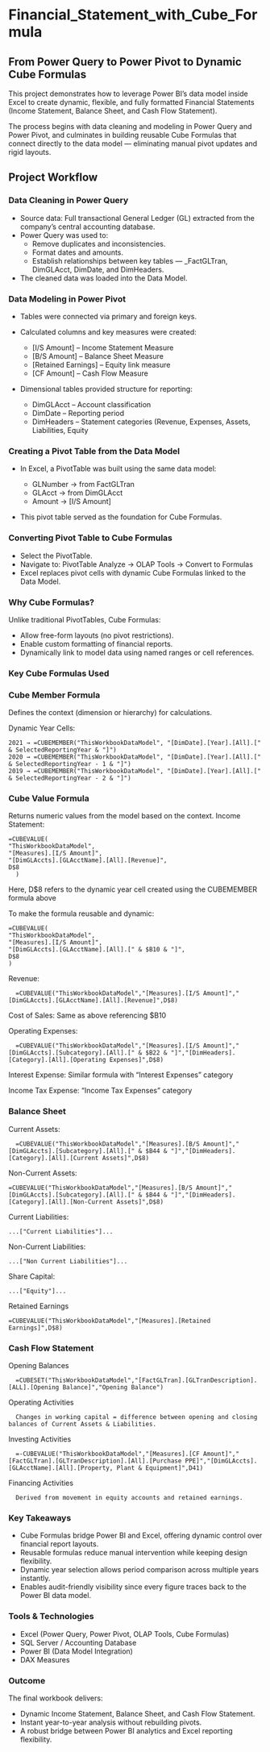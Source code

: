 # Financial_Statement_with_Cube_Formula

## From Power Query to Power Pivot to Dynamic Cube Formulas

This project demonstrates how to leverage Power BI’s data model inside Excel to create dynamic, flexible, and fully formatted Financial Statements (Income Statement, Balance Sheet, and Cash Flow Statement).

The process begins with data cleaning and modeling in Power Query and Power Pivot, and culminates in building reusable Cube Formulas that connect directly to the data model — eliminating manual pivot updates and rigid layouts.

## Project Workflow

### Data Cleaning in Power Query
- Source data: Full transactional General Ledger (GL) extracted from the company’s central accounting database.
- Power Query was used to:
    - Remove duplicates and inconsistencies.
    - Format dates and amounts.
    - Establish relationships between key tables — _FactGLTran, DimGLAcct, DimDate, and DimHeaders.
- The cleaned data was loaded into the Data Model.

### Data Modeling in Power Pivot
- Tables were connected via primary and foreign keys.
  
- Calculated columns and key measures were created:
    - [I/S Amount] – Income Statement Measure
    - [B/S Amount] – Balance Sheet Measure
    - [Retained Earnings] – Equity link measure
    - [CF Amount] – Cash Flow Measure
 
- Dimensional tables provided structure for reporting:
    - DimGLAcct – Account classification
    - DimDate – Reporting period
    - DimHeaders – Statement categories (Revenue, Expenses, Assets, Liabilities, Equity
 
### Creating a Pivot Table from the Data Model
- In Excel, a PivotTable was built using the same data model:
    - GLNumber → from FactGLTran
    - GLAcct → from DimGLAcct
    - Amount → [I/S Amount]
 
- This pivot table served as the foundation for Cube Formulas.

### Converting Pivot Table to Cube Formulas
- Select the PivotTable.
- Navigate to: PivotTable Analyze → OLAP Tools → Convert to Formulas
- Excel replaces pivot cells with dynamic Cube Formulas linked to the Data Model.

### Why Cube Formulas?
Unlike traditional PivotTables, Cube Formulas:
- Allow free-form layouts (no pivot restrictions).
- Enable custom formatting of financial reports.
- Dynamically link to model data using named ranges or cell references.

### Key Cube Formulas Used

### Cube Member Formula
Defines the context (dimension or hierarchy) for calculations.

Dynamic Year Cells:

    2021 → =CUBEMEMBER("ThisWorkbookDataModel", "[DimDate].[Year].[All].[" & SelectedReportingYear & "]")
    2020 → =CUBEMEMBER("ThisWorkbookDataModel", "[DimDate].[Year].[All].[" & SelectedReportingYear - 1 & "]")
    2019 → =CUBEMEMBER("ThisWorkbookDataModel", "[DimDate].[Year].[All].[" & SelectedReportingYear - 2 & "]")

### Cube Value Formula
Returns numeric values from the model based on the context.
Income Statement:

    =CUBEVALUE(
    "ThisWorkbookDataModel",
    "[Measures].[I/S Amount]",
    "[DimGLAccts].[GLAcctName].[All].[Revenue]",
    D$8
      )

Here, D$8 refers to the dynamic year cell created using the CUBEMEMBER formula above

To make the formula reusable and dynamic:

    =CUBEVALUE(
    "ThisWorkbookDataModel",
    "[Measures].[I/S Amount]",
    "[DimGLAccts].[GLAcctName].[All].[" & $B10 & "]",
    D$8
    )

Revenue:

      =CUBEVALUE("ThisWorkbookDataModel","[Measures].[I/S Amount]","[DimGLAccts].[GLAcctName].[All].[Revenue]",D$8)


Cost of Sales: Same as above referencing $B10

Operating Expenses:

      =CUBEVALUE("ThisWorkbookDataModel","[Measures].[I/S Amount]","[DimGLAccts].[Subcategory].[All].[" & $B22 & "]","[DimHeaders].[Category].[All].[Operating Expenses]",D$8)

Interest Expense: Similar formula with “Interest Expenses” category

Income Tax Expense: “Income Tax Expenses” category


### Balance Sheet

Current Assets:

      =CUBEVALUE("ThisWorkbookDataModel","[Measures].[B/S Amount]","[DimGLAccts].[Subcategory].[All].[" & $B44 & "]","[DimHeaders].[Category].[All].[Current Assets]",D$8)

Non-Current Assets: 

    =CUBEVALUE("ThisWorkbookDataModel","[Measures].[B/S Amount]","[DimGLAccts].[Subcategory].[All].[" & $B44 & "]","[DimHeaders].[Category].[All].[Non-Current Assets]",D$8)

Current Liabilities:

    ...["Current Liabilities"]...

Non-Current Liabilities:

    ...["Non Current Liabilities"]...

Share Capital:

    ...["Equity"]...

Retained Earnings

    =CUBEVALUE("ThisWorkbookDataModel","[Measures].[Retained Earnings]",D$8)


### Cash Flow Statement

Opening Balances 

      =CUBESET("ThisWorkbookDataModel","[FactGLTran].[GLTranDescription].[ALL].[Opening Balance]","Opening Balance")

  Operating Activities

      Changes in working capital = difference between opening and closing balances of Current Assets & Liabilities.

  Investing Activities

      =-CUBEVALUE("ThisWorkbookDataModel","[Measures].[CF Amount]","[FactGLTran].[GLTranDescription].[All].[Purchase PPE]","[DimGLAccts].[GLAcctName].[All].[Property, Plant & Equipment]",D41)

  Financing Activities

      Derived from movement in equity accounts and retained earnings.

  ### Key Takeaways
  - Cube Formulas bridge Power BI and Excel, offering dynamic control over financial report layouts.
  - Reusable formulas reduce manual intervention while keeping design flexibility.
  - Dynamic year selection allows period comparison across multiple years instantly.
  - Enables audit-friendly visibility since every figure traces back to the Power BI data model.

### Tools & Technologies

  - Excel (Power Query, Power Pivot, OLAP Tools, Cube Formulas)
  - SQL Server / Accounting Database
  - Power BI (Data Model Integration)
  - DAX Measures

### Outcome
The final workbook delivers:
- Dynamic Income Statement, Balance Sheet, and Cash Flow Statement.
- Instant year-to-year analysis without rebuilding pivots.
- A robust bridge between Power BI analytics and Excel reporting flexibility.

